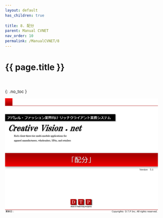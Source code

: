```yaml
---
layout: default
has_children: true

title: 8. 配分
parent: Manual CVNET
nav_order: 10
permalink: /ManualCVNET/8
---
```


# {{ page.title }}　<br/><br/>

{: .no_toc }


<a href="/img/Haibun/Haibun1.PNG" target="_blank">
<img src="/img/Haibun/Haibun1.PNG" alt="login image"></a>